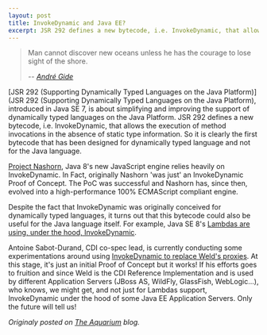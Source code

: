 ```yaml
---
layout: post
title: InvokeDynamic and Java EE?
excerpt: JSR 292 defines a new bytecode, i.e. InvokeDynamic, that allows the execution of method invocations...
---
```


> Man cannot discover new oceans unless he has the courage to lose sight of the shore.
>
> -- <cite>[André Gide](http://en.wikipedia.org/wiki/Andr%E9_Gide)</cite>

[JSR 292 (Supporting Dynamically Typed Languages on the Java Platform)](JSR 292 (Supporting Dynamically Typed Languages on the Java Platform), introduced in Java SE 7, is about simplifying and improving the support of dynamically typed languages on the Java Platform. JSR 292 defines a new bytecode, i.e. InvokeDynamic, that allows the execution of method invocations in the absence of static type information. So it is clearly the first bytecode that has been designed for dynamically typed language and not for the Java language.

[Project Nashorn](http://openjdk.java.net/projects/nashorn/), Java 8's new JavaScript engine relies heavily on InvokeDynamic. In Fact, originally Nashorn 'was just' an InvokeDynamic Proof of Concept. The PoC was successful and Nashorn has, since then, evolved into a high-performance 100% ECMAScript compliant engine.

Despite the fact that InvokeDynamic was originally conceived for dynamically typed languages, it turns out that this bytecode could also be useful for the Java language itself. For example, Java SE 8's [Lambdas are using, under the hood, InvokeDynamic](http://cr.openjdk.java.net/~briangoetz/lambda/lambda-translation.html).

Antoine Sabot-Durand, CDI co-spec lead, is currently conducting some experimentations around using [InvokeDynamic to replace Weld's proxies](https://github.com/antoinesd/weld-invokedynamic). At this stage, it's just an initial Proof of Concept but it works! If his efforts goes to fruition and since Weld is the CDI Reference Implementation and is used by different Application Servers (JBoss AS, WildFly, GlassFish, WebLogic...), who knows, we might get, and not just for Lambdas support, InvokeDynamic under the hood of some Java EE Application Servers. Only the future will tell us!

*Originaly posted on [The Aquarium](https://blogs.oracle.com/theaquarium/invokedynamic-and-java-ee) blog.*
